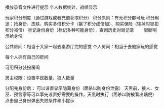 



播放录音文件进行提示
个人数据统计，战绩显示

玩家积分制度（通过游戏或者充值获取积分）
积分原则：有无积分都可玩
积分用途：抢身份、皮肤、购买多倍积分卡（赢了积分成倍加）、购买保险（输掉时锁扣积分减倍）
        标记身份身份（标记多种可能身份），查询历史对局记录
        限额明示抢身份

公共房间：相当于大家一起去桌游厅完的感觉
个人房间：相当于去他家玩的感觉

每个人拥有自己的房间

可用积分装扮房间

房主权限：设置平民数量、狼人数量


分配完身份后：
    可以设置显示隐藏身份（面杀以防身份泄露）
    天黑前，狼人、女巫、预言家等可以事先设置好需要的操作，天黑时执行（面杀以防被看出端倪）
    点击自己身份弹出失败条件和小提示
